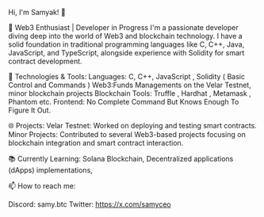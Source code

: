 Hi, I'm Samyak! 👋

🚀 Web3 Enthusiast | Developer in Progress
I'm a passionate developer diving deep into the world of Web3 and blockchain technology. I have a solid foundation in traditional programming languages like C, C++, Java, JavaScript, and TypeScript, alongside experience with Solidity for smart contract development.

🔧 Technologies & Tools:
Languages: C, C++, JavaScript , Solidity ( Basic Control and Commands )
Web3:Funds Managements on the Velar Testnet, minor blockchain projects
Blockchain Tools: Truffle , Hardhat , Metamask , Phantom etc.
Frontend: No Complete Command But Knows Enough To Figure It Out.

🌐 Projects:
Velar Testnet: Worked on deploying and testing smart contracts.
Minor Projects: Contributed to several Web3-based projects focusing on blockchain integration and smart contract interaction.

📚 Currently Learning:
Solana Blockchain,
Decentralized applications (dApps) implementations,

📫 How to reach me:

Discord: samy.btc 
Twitter: https://x.com/samyceo
